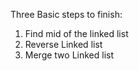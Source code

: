 Three Basic steps to finish:
1. Find mid of the linked list
2. Reverse Linked list
3. Merge two Linked list